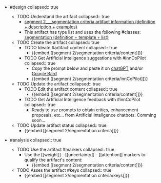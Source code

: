 
- #design
   collapsed:: true
  - TODO Understand the artifact
    collapsed:: true
    - [segment 2___segmentation criteria artifact information (definition + description + examples)](https://go.innbok.com/#/page/innBoK%2Fsegment-%28id%29%2Fsegmentation-criteria%2Finfo)
    - This artifact has type list and uses the following #classes: [segmentation (definition + template + list)](https://go.innbok.com/#/page/innBoK%2Fclass%2Fsegmentation)
  - TODO Create the artifact
     collapsed:: true
    - TODO Ideate #artifact content
      collapsed:: true
      - {{embed [[segment 2/segmentation criteria/content]]}}
    - TODO Get Artificial Inteligence suggestions with #innCoPilot
      collapsed:: true
      - Copy the prompt below and paste it on [chatGPT](https://chat.openai.com) and/or [Google Bard](https://bard.google.com/chat)
      - {{embed [[segment 2/segmentation criteria/innCoPilot]]}}
  - TODO Update the artifact
    collapsed:: true
    - TODO Edit the artifact content
     collapsed:: true
      - {{embed [[segment 2/segmentation criteria/content]]}}
    - TODO Get Artificial Inteligence feedback with #innCoPilot
      collapsed:: true
      - Ready to use prompts to obtain critics, enhancement proposals, etc... from Artificial Inteligence chatbots. Comming soon...
  - TODO Update artifact status
    collapsed:: true
    - {{embed [[segment 2/segmentation criteria]]}}


- #analysis
  collapsed:: true
  - TODO Use the artifact #markers
    collapsed:: true
    - Use the [[weight]] - [[uncertainty]] - [[attention]] markers to qualify the artifact's content:
      - {{embed [[segment 2/segmentation criteria/content]]}}
  - TODO Asses the artifact #keys
    collapsed:: true
    - {{embed [[segment 2/segmentation criteria/keys]]}}



